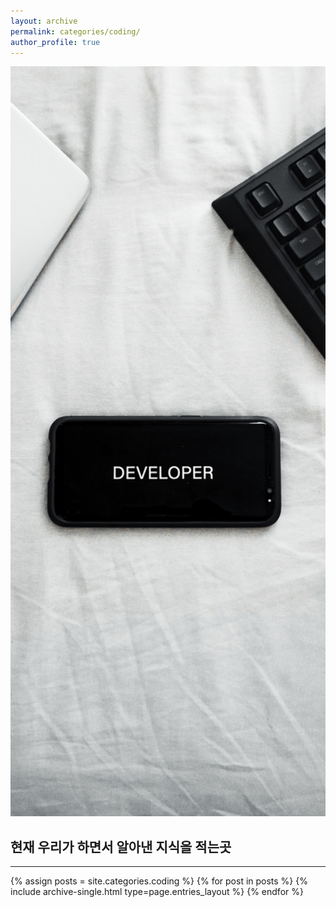 ```yaml
---
layout: archive
permalink: categories/coding/
author_profile: true
---
```

<img src="https://github.com/INMD1/blog-site/blob/main/assets/image/codeing.jpg?raw=true" 
style=" width: 100vw; height: 30vh; 
        object-fit: cover;
        ">
<h2>현재 우리가 하면서 알아낸 지식을 적는곳</h2>
<hr>
{% assign posts = site.categories.coding %}
{% for post in posts %} {% include archive-single.html type=page.entries_layout %} {% endfor %}